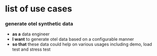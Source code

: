 
# list of use cases

### generate otel synthetic data

- __as a__ data engineer<br>
- __I want__ to generate otel data based on a configurable manner<br>
- __so that__ these data could help on various usages including demo, load test and stress test

